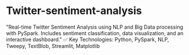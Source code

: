 # Twitter-sentiment-analysis
"Real-time Twitter Sentiment Analysis using NLP and Big Data processing with PySpark. Includes sentiment classification, data visualization, and an interactive dashboard."  ✅ Key Technologies: Python, PySpark, NLP, Tweepy, TextBlob, Streamlit, Matplotlib
